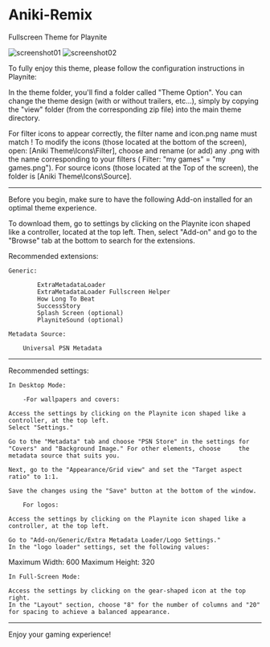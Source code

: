 # Aniki-Remix
Fullscreen Theme for Playnite

![screenshot01](https://github.com/Mike-Aniki/Aniki-Remix/assets/159768785/96c3d2d0-9b73-4580-8b4c-a635ad83c5e5)
![screenshot02](https://github.com/Mike-Aniki/Aniki-Remix/assets/159768785/2e4dba4c-b904-422f-88fd-9e8f0ada6494)

To fully enjoy this theme, please follow the configuration instructions in Playnite:

In the theme folder, you'll find a folder called "Theme Option". You can change the theme design (with or without trailers, etc...), simply by copying the "view" folder (from the corresponding zip file) into the main theme directory.

For filter icons to appear correctly, the filter name and icon.png name must match !
To modify the icons (those located at the bottom of the screen), open: [Aniki Theme\Icons\Filter], choose and rename (or add) any .png with the name corresponding to your filters ( Filter: "my games" = "my games.png"). 
For source icons (those located at the Top of the screen), the folder is [Aniki Theme\Icons\Source].

___________________________________________________________________________

Before you begin, make sure to have the following Add-on installed for an optimal theme experience.

To download them, go to settings by clicking on the Playnite icon shaped like a controller, located at the top left. Then, select "Add-on" and go to the "Browse" tab at the bottom to search for the extensions.


Recommended extensions:

	Generic:

    		ExtraMetadataLoader
    		ExtraMetadataLoader Fullscreen Helper
    		How Long To Beat
    		SuccessStory
    		Splash Screen (optional)
    		PlayniteSound (optional)

	Metadata Source:

   		Universal PSN Metadata

___________________________________________________________________________

Recommended settings:

	In Desktop Mode:

    	-For wallpapers and covers:

	Access the settings by clicking on the Playnite icon shaped like a controller, at the top left.
	Select "Settings."

	Go to the "Metadata" tab and choose "PSN Store" in the settings for "Covers" and "Background Image." For other elements, choose 	the metadata source that suits you.

	Next, go to the "Appearance/Grid view" and set the "Target aspect ratio" to 1:1.

	Save the changes using the "Save" button at the bottom of the window.

    	For logos:

	Access the settings by clicking on the Playnite icon shaped like a controller, at the top left.

	Go to "Add-on/Generic/Extra Metadata Loader/Logo Settings."
	In the "logo loader" settings, set the following values:

  Maximum Width: 600
  Maximum Height: 320

	In Full-Screen Mode:

	Access the settings by clicking on the gear-shaped icon at the top right.
	In the "Layout" section, choose "8" for the number of columns and "20" for spacing to achieve a balanced appearance.
___________________________________________________________________________

Enjoy your gaming experience!

